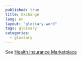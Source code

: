 ```yaml
---
published: true
title: Exchange
lang: en
layout: "glossary-word"
tags: glossary
categories: 
  - glossary
---
```


See [Health Insurance Marketplace](/glossary/health-insurance-marketplace-glossary)
